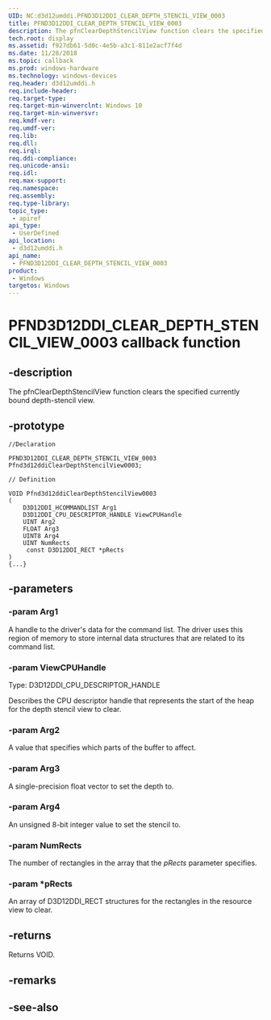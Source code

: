 ```yaml
---
UID: NC:d3d12umddi.PFND3D12DDI_CLEAR_DEPTH_STENCIL_VIEW_0003
title: PFND3D12DDI_CLEAR_DEPTH_STENCIL_VIEW_0003
description: The pfnClearDepthStencilView function clears the specified currently bound depth-stencil view.
tech.root: display
ms.assetid: f927db61-5d0c-4e5b-a3c1-811e2acf7f4d
ms.date: 11/28/2018
ms.topic: callback
ms.prod: windows-hardware
ms.technology: windows-devices
req.header: d3d12umddi.h
req.include-header:
req.target-type:
req.target-min-winverclnt: Windows 10
req.target-min-winversvr:
req.kmdf-ver:
req.umdf-ver:
req.lib:
req.dll:
req.irql: 
req.ddi-compliance:
req.unicode-ansi:
req.idl:
req.max-support:
req.namespace:
req.assembly:
req.type-library: 
topic_type: 
 - apiref
api_type: 
 - UserDefined
api_location: 
 - d3d12umddi.h
api_name: 
 - PFND3D12DDI_CLEAR_DEPTH_STENCIL_VIEW_0003
product: 
 - Windows
targetos: Windows
---
```


# PFND3D12DDI_CLEAR_DEPTH_STENCIL_VIEW_0003 callback function

## -description

The pfnClearDepthStencilView function clears the specified currently bound depth-stencil view. 

## -prototype

```
//Declaration

PFND3D12DDI_CLEAR_DEPTH_STENCIL_VIEW_0003 Pfnd3d12ddiClearDepthStencilView0003; 

// Definition

VOID Pfnd3d12ddiClearDepthStencilView0003 
(
	D3D12DDI_HCOMMANDLIST Arg1
	D3D12DDI_CPU_DESCRIPTOR_HANDLE ViewCPUHandle
	UINT Arg2
	FLOAT Arg3
	UINT8 Arg4
	UINT NumRects
	 const D3D12DDI_RECT *pRects
)
{...}

```

## -parameters

### -param Arg1

A handle to the driver's data for the command list. The driver uses this region of memory to store internal data structures that are related to its command list.

### -param ViewCPUHandle

Type: D3D12DDI_CPU_DESCRIPTOR_HANDLE

Describes the CPU descriptor handle that represents the start of the heap for the depth stencil view to clear.

### -param Arg2

A value that specifies which parts of the buffer to affect. 

### -param Arg3

A single-precision float vector to set the depth to. 

### -param Arg4

An unsigned 8-bit integer value to set the stencil to.

### -param NumRects

The number of rectangles in the array that the *pRects* parameter specifies.

### -param *pRects

An array of D3D12DDI_RECT structures for the rectangles in the resource view to clear. 

## -returns

Returns VOID.

## -remarks



## -see-also
